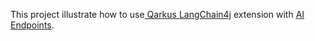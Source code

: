 This project illustrate how to use[ Qarkus LangChain4j](https://github.com/quarkiverse/quarkus-langchain4j) extension with [AI Endpoints](https://endpoints.ai.cloud.ovh.net/).

